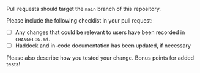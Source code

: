 Pull requests should target the `main` branch of this repository.

Please include the following checklist in your pull request:

* [ ] Any changes that could be relevant to users have been recorded in `CHANGELOG.md`.
* [ ] Haddock and in-code documentation has been updated, if necessary

Please also describe how you tested your change. Bonus points for added tests!
